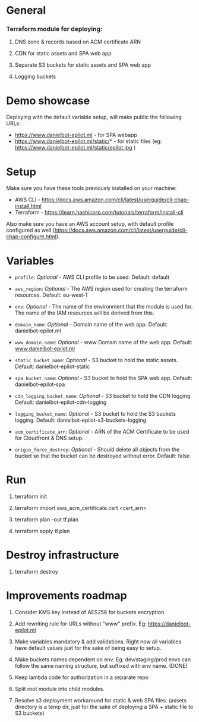 # General

<h3> Terraform module for deploying: </h3>

1. DNS zone & records based on ACM certificate ARN

2. CDN for static assets and SPA web app

3. Separate S3 buckets for static assets and SPA web app

4. Logging buckets


# Demo showcase

Deploying with the default variable setup, will make public the following URLs:

* https://www.danielbot-epilot.ml   - for SPA webapp
* https://www.danielbot-epilot.ml/static/*   - for static files (eg: https://www.danielbot-epilot.ml/static/epilot.jpg )

# Setup

Make sure you have these tools previously installed on your machine:
* AWS CLI - https://docs.aws.amazon.com/cli/latest/userguide/cli-chap-install.html
* Terraform - https://learn.hashicorp.com/tutorials/terraform/install-cli


Also make sure you have an AWS account setup, with default profile configured as well (https://docs.aws.amazon.com/cli/latest/userguide/cli-chap-configure.html). 


# Variables

* `profile`: *Optional* - AWS CLI profile to be used. Default: default

* `aws_region`: *Optional* - The AWS region used for creating the terraform resources. Default: eu-west-1

* `env`: *Optional* - The name of the environment that the module is used for. The name of the IAM resources will be derived from this.

* `domain_name`: *Optional* - Domain name of the web app. Default: danielbot-epilot.ml

* `www_domain_name`: *Optional* - www Domain name of the web app. Default: www.danielbot-epilot.ml

* `static_bucket_name`: *Optional* - S3 bucket to hold the static assets. Default: danielbot-epilot-static

* `spa_bucket_name`: *Optional* - S3 bucket to hold the SPA web app. Default: danielbot-epilot-spa

* `cdn_logging_bucket_name`: *Optional* - S3 bucket to hold the CDN logging. Default: danielbot-epilot-cdn-logging

* `logging_bucket_name`: *Optional* - S3 bucket to hold the S3 buckets logging. Default: danielbot-epilot-s3-buckets-logging

* `acm_certificate_arn`: *Optional* - ARN of the ACM Certificate to be used for Cloudfront & DNS setup.

* `origin_force_destroy`: *Optional* - Should delete all objects from the bucket so that the bucket can be destroyed without error. Default: false


# Run

1. terraform init

2. terraform import aws_acm_certificate.cert <cert_arn>

3. terraform plan -out tf.plan

4. terraform apply tf.plan

# Destroy infrastructure

1. terraform destroy

# Improvements roadmap

1. Consider KMS key instead of AES256 for buckets encryption

2. Add rewriting rule for URLs without "www" prefix. Eg: https://danielbot-epilot.ml

3. Make variables mandatory & add validations. Right now all variables have default values just for the sake of being easy to setup.

4. Make buckets names dependent on env. Eg: dev/staging/prod envs can follow the same naming structure, but suffixed with env name. (DONE)

5. Keep lambda code for authorization in a separate repo

6. Split root module into child modules.

7. Resolve s3 deployment workaround for static & web SPA files. (assets directory is a temp dir, just for the sake of deploying a SPA + static file to S3 buckets)